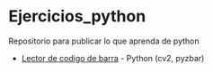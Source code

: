 # Ejercicios_python
Repositorio para publicar lo que aprenda de python

- [Lector de codigo de barra](https://github.com/dcarreroc/ejercicios_python/blob/main/scanerbarcode.py) - Python (cv2, pyzbar)
